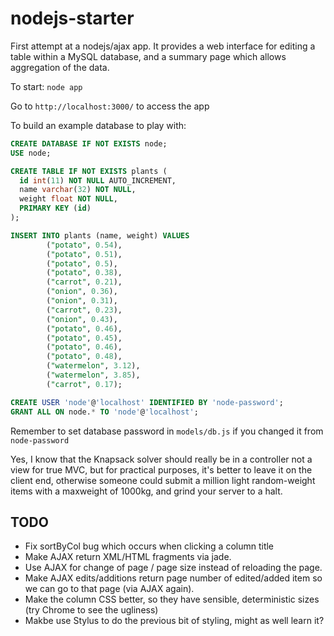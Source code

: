 nodejs-starter
==============

First attempt at a nodejs/ajax app.  It provides a web interface for editing a table within a MySQL database, and a summary page which allows aggregation of the data.


To start: `node app`


Go to `http://localhost:3000/` to access the app


To build an example database to play with:

```sql
CREATE DATABASE IF NOT EXISTS node;
USE node;

CREATE TABLE IF NOT EXISTS plants (
  id int(11) NOT NULL AUTO_INCREMENT,
  name varchar(32) NOT NULL,
  weight float NOT NULL,
  PRIMARY KEY (id)
);

INSERT INTO plants (name, weight) VALUES
        ("potato", 0.54),
        ("potato", 0.51),
        ("potato", 0.5),
        ("potato", 0.38),
        ("carrot", 0.21),
        ("onion", 0.36),
        ("onion", 0.31),
        ("carrot", 0.23),
        ("onion", 0.43),
        ("potato", 0.46),
        ("potato", 0.45),
        ("potato", 0.46),
        ("potato", 0.48),
        ("watermelon", 3.12),
        ("watermelon", 3.85),
        ("carrot", 0.17);

CREATE USER 'node'@'localhost' IDENTIFIED BY 'node-password';
GRANT ALL ON node.* TO 'node'@'localhost';
```

Remember to set database password in `models/db.js` if you changed it from `node-password`


Yes, I know that the Knapsack solver should really be in a controller not a view for true MVC,
but for practical purposes, it's better to leave it on the client end, otherwise someone could
submit a million light random-weight items with a maxweight of 1000kg, and grind your server
to a halt.


TODO
----
 - Fix sortByCol bug which occurs when clicking a column title
 - Make AJAX return XML/HTML fragments via jade.
 - Use AJAX for change of page / page size instead of reloading the page.
 - Make AJAX edits/additions return page number of edited/added item so we can go to that page (via AJAX again).
 - Make the column CSS better, so they have sensible, deterministic sizes (try Chrome to see the ugliness)
 - Makbe use Stylus to do the previous bit of styling, might as well learn it?
